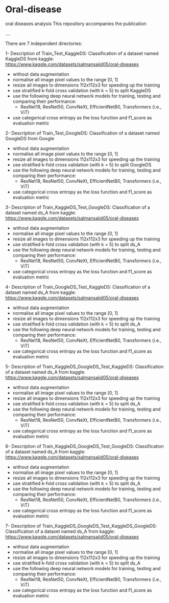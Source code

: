 # Oral-disease
oral diseases analysis
This repository accompanies the publication

....

There are 7 independent directories:

1- Description of Train_Test_KaggleDS:
Classification of a dataset named KaggleDS from kaggle:  https://www.kaggle.com/datasets/salmansajid05/oral-diseases
  - without data augmentation
  - normalise all image pixel values to the range [0, 1]
  - resize all images to dimensions 112x112x3 for speeding up the training
  - use stratified k-fold cross validation (with k = 5) to split KaggleDS
  - use the following deep neural network models for training, testing and comparing their performance:
    - ResNet18, ResNet50, ConvNeXt, EfficientNetB0, Transformers (i.e., ViT)
  - use categorical cross entropy as the loss function and f1_score as evaluation metric

2- Description of Train_Test_GoogleDS:
Classification of a dataset named GoogleDS from Google
  - without data augmentation
  - normalise all image pixel values to the range [0, 1]
  - resize all images to dimensions 112x112x3 for speeding up the training
  - use stratified k-fold cross validation (with k = 5) to split GoogleDS
  - use the following deep neural network models for training, testing and comparing their performance:
    - ResNet18, ResNet50, ConvNeXt, EfficientNetB0, Transformers (i.e., ViT)
  - use categorical cross entropy as the loss function and f1_score as evaluation metric

3- Description of Train_KaggleDS_Test_GoogleDS:
Classification of a dataset named ds_A from kaggle:  https://www.kaggle.com/datasets/salmansajid05/oral-diseases
  - without data augmentation
  - normalise all image pixel values to the range [0, 1]
  - resize all images to dimensions 112x112x3 for speeding up the training
  - use stratified k-fold cross validation (with k = 5) to split ds_A
  - use the following deep neural network models for training, testing and comparing their performance:
    - ResNet18, ResNet50, ConvNeXt, EfficientNetB0, Transformers (i.e., ViT)
  - use categorical cross entropy as the loss function and f1_score as evaluation metric

4- Description of Train_GoogleDS_Test_KaggleDS:
Classification of a dataset named ds_A from kaggle:  https://www.kaggle.com/datasets/salmansajid05/oral-diseases
  - without data augmentation
  - normalise all image pixel values to the range [0, 1]
  - resize all images to dimensions 112x112x3 for speeding up the training
  - use stratified k-fold cross validation (with k = 5) to split ds_A
  - use the following deep neural network models for training, testing and comparing their performance:
    - ResNet18, ResNet50, ConvNeXt, EfficientNetB0, Transformers (i.e., ViT)
  - use categorical cross entropy as the loss function and f1_score as evaluation metric

5- Description of Train_KaggleDS_GoogleDS_Test_KaggleDS:
Classification of a dataset named ds_A from kaggle:  https://www.kaggle.com/datasets/salmansajid05/oral-diseases
  - without data augmentation
  - normalise all image pixel values to the range [0, 1]
  - resize all images to dimensions 112x112x3 for speeding up the training
  - use stratified k-fold cross validation (with k = 5) to split ds_A
  - use the following deep neural network models for training, testing and comparing their performance:
    - ResNet18, ResNet50, ConvNeXt, EfficientNetB0, Transformers (i.e., ViT)
  - use categorical cross entropy as the loss function and f1_score as evaluation metric

6- Description of Train_KaggleDS_GoogleDS_Test_GoogleDS:
Classification of a dataset named ds_A from kaggle:  https://www.kaggle.com/datasets/salmansajid05/oral-diseases
  - without data augmentation
  - normalise all image pixel values to the range [0, 1]
  - resize all images to dimensions 112x112x3 for speeding up the training
  - use stratified k-fold cross validation (with k = 5) to split ds_A
  - use the following deep neural network models for training, testing and comparing their performance:
    - ResNet18, ResNet50, ConvNeXt, EfficientNetB0, Transformers (i.e., ViT)
  - use categorical cross entropy as the loss function and f1_score as evaluation metric

7- Description of Train_KaggleDS_GoogleDS_Test_KaggleDS_GoogleDS:
Classification of a dataset named ds_A from kaggle:  https://www.kaggle.com/datasets/salmansajid05/oral-diseases
  - without data augmentation
  - normalise all image pixel values to the range [0, 1]
  - resize all images to dimensions 112x112x3 for speeding up the training
  - use stratified k-fold cross validation (with k = 5) to split ds_A
  - use the following deep neural network models for training, testing and comparing their performance:
    - ResNet18, ResNet50, ConvNeXt, EfficientNetB0, Transformers (i.e., ViT)
  - use categorical cross entropy as the loss function and f1_score as evaluation metric


